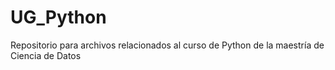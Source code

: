 # UG_Python
Repositorio para archivos relacionados al curso de Python de la maestría de Ciencia de Datos

